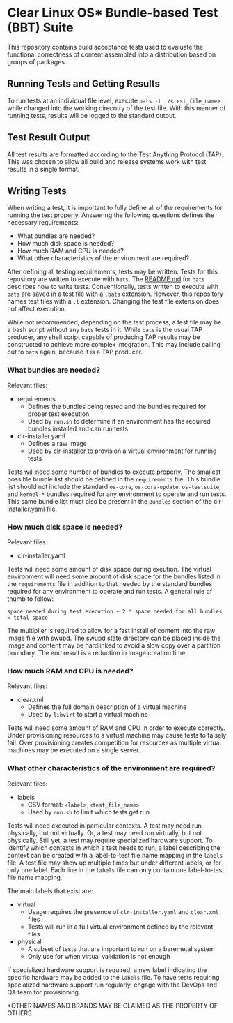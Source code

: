 # Clear Linux OS* Bundle-based Test (BBT) Suite

This repository contains build acceptance tests used to evaluate the functional
correctness of content assembled into a distribution based on groups of
packages.

## Running Tests and Getting Results

To run tests at an individual file level, execute `bats -t ./<test_file_name>`
while changed into the working direcotry of the test file.  With this manner of
running tests, results will be logged to the standard output.

## Test Result Output

All test results are formatted according to the Test Anything Protocol (TAP).
This was chosen to allow all build and release systems work with test results
in a single format.

## Writing Tests

When writing a test, it is important to fully define all of the requirements
for running the test properly.  Answering the following questions defines the
necessary requirements:
* What bundles are needed?
* How much disk space is needed?
* How much RAM and CPU is needed?
* What other characteristics of the environment are required?

After defining all testing requirements, tests may be written.  Tests for this
repository are written to execute with `bats`.  The
[README.md](https://github.com/bats-core/bats-core/blob/master/README.md) for
`bats` descirbes how to write tests.  Conventionally, tests written to execute
with `bats` are saved in a test file with a `.bats` extension.  However, this
repository names test files with a `.t` extension.  Changing the test file
extension does not affect execution.

While not recommended, depending on the test process, a test file may be a bash
script without any `bats` tests in it.  While `bats` is the usual TAP producer,
any shell script capable of producing TAP results may be constructed to achieve
more complex integration.  This may include calling out to `bats` again,
because it is a TAP producer.

### What bundles are needed?

Relevant files:
* requirements
  * Defines the bundles being tested and the bundles required for proper test
    execution
  * Used by `run.sh` to determine if an environment has the required bundles
    installed and can run tests
* clr-installer.yaml
  * Defines a raw image
  * Used by clr-installer to provision a virtual environment for running tests

Tests will need some number of bundles to execute properly.  The smallest
possible bundle list should be defined in the `requirements` file.   This
bundle list should not include the standard `os-core`, `os-core-update`,
`os-testsuite`, and `kernel-*` bundles required for any environment to operate
and run tests.  This same bundle list must also be present in the `Bundles`
section of the clr-installer.yaml file.

### How much disk space is needed?

Relevant files:
* clr-installer.yaml

Tests will need some amount of disk space during exeution. The virtual
environment will need some amount of disk space for the bundles listed in the
`requirements` file in addition to that needed by the standard bundles required
for any environment to operate and run tests.  A general rule of thumb to
follow:

```
space needed during test execution + 2 * space needed for all bundles = total space
```

The multiplier is required to allow for a fast install of content into the raw
image file with swupd.  The swupd state directory can be placed inside the
image and content may be hardlinked to avoid a slow copy over a partition
boundary.  The end result is a reduction in image creation time.

### How much RAM and CPU is needed?

Relevant files:
* clear.xml
  * Defines the full domain description of a virtual machine
  * Used by `libvirt` to start a virtual machine

Tests will need some amount of RAM and CPU in order to execute correctly.
Under provisioning resources to a virtual machine may cause tests to falsely
fail.  Over provisioning creates competition for resources as multiple virtual
machines may be executed on a single server.

### What other characteristics of the environment are required?

Relevant files:
* labels
  * CSV format: `<label>,<test_file_name>`
  * Used by `run.sh` to limit which tests get run

Tests will need executed in particular contexts.  A test may need run
physically, but not virtually.  Or, a test may need run virtually, but not
physically.  Still yet, a test may require specialized hardware support.  To
identify which contexts in which a test needs to run, a label describing the
context can be created with a label-to-test file name mapping in the `labels`
file.  A test file may show up multiple times but under different labels, or
for only one label.  Each line in the `labels` file can only contain one
label-to-test file name mapping.

The main labels that exist are:
* virtual
  * Usage requires the presence of `clr-installer.yaml` and `clear.xml` files
  * Tests will run in a full virtual environment defined by the relevant files
* physical
  * A subset of tests that are important to run on a baremetal system
  * Only use for when virtual validation is not enough

If specialized hardware support is required, a new label indicating the
specific hardware may be added to the `labels` file.  To have tests requiring
specialized hardware support run regularly, engage with the DevOps and QA team
for provisioning.

*OTHER NAMES AND BRANDS MAY BE CLAIMED AS THE PROPERTY OF OTHERS
